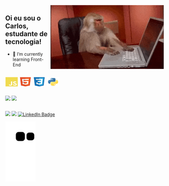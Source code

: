<img src = "giphy (2).gif" width = "360px" align = "right">

## Oi eu sou o Carlos, estudante de tecnologia!
- 🌱 I’m currently learning Front-End


<div style="display: inline_block"><br>
  <img align="center" alt="Carlos-Js" height="30" width="40" src="https://raw.githubusercontent.com/devicons/devicon/master/icons/javascript/javascript-plain.svg">
  <img align="center" alt="Carlos-HTML" height="30" width="40" src="https://raw.githubusercontent.com/devicons/devicon/master/icons/html5/html5-original.svg">
  <img align="center" alt="Carlos-CSS" height="30" width="40" src="https://raw.githubusercontent.com/devicons/devicon/master/icons/css3/css3-original.svg">
  <img align="center" alt="Carlos-Python" height="30" width="40" src="https://raw.githubusercontent.com/devicons/devicon/master/icons/python/python-original.svg">
</div>
  
 ##
  
<div align = "left">

<img height = "170cm" src="https://github-readme-stats.vercel.app/api/top-langs/?username=CarlosAVDS&show_icons=true&theme=codeSTACKr&count_private=true)(https://github.com/CarlosAVDS/github-readme-stats"/>
<img height = "170em" src="https://github-readme-stats.vercel.app/api?username=CarlosAVDS&show_icons=true&show_icons=true&theme=codeSTACKr&count_private=true" />
</div>
  
  ##
 
<div> 
  <a href="https://discord.gg/2aJW2UhP" target="_blank"><img src="https://img.shields.io/badge/Discord-7289DA?style=for-the-badge&logo=discord&logoColor=white"    target="_blank"></a> 
  <a href = "mailto:carlosalbertovds04@gmail.com"><img src="https://img.shields.io/badge/-Gmail-%23333?style=for-the-badge&logo=gmail&logoColor=white"              target="_blank"></a>
  <a href="https://www.linkedin.com/in/carlos-alberto-v-56138312a/" target="_blank"><img src="https://img.shields.io/badge/LinkedIn-blue?style=for-the-badge&logo=linkedin&logoColor=white" alt="LinkedIn Badge"/></a> 
 
  ![Snake animation](https://github.com/rafaballerini/rafaballerini/blob/output/github-contribution-grid-snake.svg)
 
</div>
